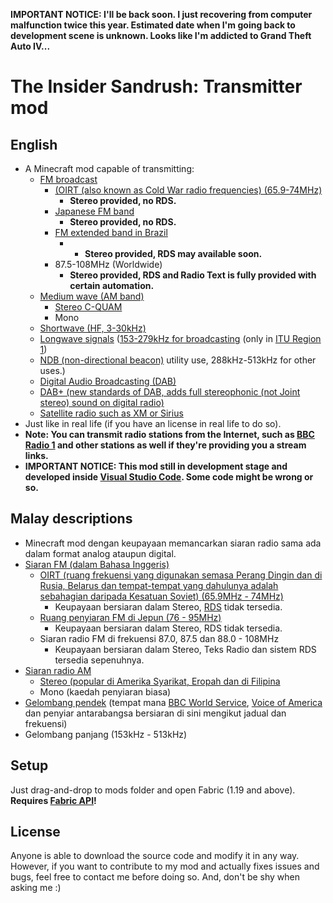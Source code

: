 __IMPORTANT NOTICE: I'll be back soon. I just recovering from computer malfunction twice this year. Estimated date when I'm going back to development scene is unknown. Looks like I'm addicted to Grand Theft Auto IV...__

# The Insider Sandrush: Transmitter mod
  ## English
- A Minecraft mod capable of transmitting:
  - [FM broadcast](https://en.wikipedia.org/wiki/FM_broadcast_band) 
    - [(OIRT (also known as Cold War radio frequencies) (65.9-74MHz)](https://en.wikipedia.org/wiki/FM_broadcast_band#OIRT_bandplan)
      - __Stereo provided, no RDS.__
    - [Japanese FM band](https://en.wikipedia.org/wiki/FM_broadcast_band#Japanese_bandplan)
      - __Stereo provided, no RDS.__
    - [FM extended band in Brazil](https://en.wikipedia.org/wiki/FM_extended_band_in_Brazil)
      - - __Stereo provided, RDS may available soon.__
    - 87.5-108MHz (Worldwide)
      - __Stereo provided, RDS and Radio Text is fully provided with certain automation.__
  - [Medium wave (AM band)](https://en.wikipedia.org/wiki/AM_broadcasting) 
      - [Stereo C-QUAM](https://en.wikipedia.org/wiki/C-QUAM)
      - Mono 
  - [Shortwave (HF, 3-30kHz)](https://en.wikipedia.org/wiki/Shortwave_radio)
  - [Longwave signals](https://en.wikipedia.org/wiki/Longwave) ([153-279kHz for broadcasting](https://en.wikipedia.org/wiki/Longwave#Broadcasting) (only in [ITU Region 1](https://en.wikipedia.org/wiki/ITU_Region))
  - [NDB (non-directional beacon)](https://en.wikipedia.org/wiki/Longwave#Non-directional_beacons) utility use, 288kHz-513kHz for other uses.) 
  - [Digital Audio Broadcasting (DAB)](https://en.wikipedia.org/wiki/Digital_Audio_Broadcasting) 
  - [DAB+ (new standards of DAB, adds full stereophonic (not Joint stereo) sound on digital radio)](https://en.wikipedia.org/wiki/Digital_Audio_Broadcasting#DAB+)
  - [Satellite radio such as XM or Sirius](https://en.wikipedia.org/wiki/Satellite_radio) 
 - Just like in real life (if you have an license in real life to do so).
- __Note: You can transmit radio stations from the Internet, such as [BBC Radio 1](https://bbc.co.uk/radio1) and other stations as well if they're providing you a stream links.__
- __IMPORTANT NOTICE: This mod still in development stage and developed inside [Visual Studio Code](https://code.visualstudio.com). Some code might be wrong or so.__
 
 ## Malay descriptions
- Minecraft mod dengan keupayaan memancarkan siaran radio sama ada dalam format analog ataupun digital.
 - [Siaran FM (dalam Bahasa Inggeris)](https://en.wikipedia.org/wiki/FM_broadcast_band)
   - [OIRT (ruang frekuensi yang digunakan semasa Perang Dingin dan di Rusia, Belarus dan tempat-tempat yang dahulunya adalah sebahagian daripada Kesatuan Soviet) (65.9MHz - 74MHz)](https://en.wikipedia.org/wiki/FM_broadcast_band#OIRT_bandplan)
     - Keupayaan bersiaran dalam Stereo, [RDS](https://en.wikipedia.org/wiki/Radio_Data_System) tidak tersedia.
   - [Ruang penyiaran FM di Jepun (76 - 95MHz)](https://en.wikipedia.org/wiki/FM_broadcast_band#Japanese_bandplan)
     - Keupayaan bersiaran dalam Stereo, RDS tidak tersedia.
    - Siaran radio FM di frekuensi 87.0, 87.5 dan 88.0 - 108MHz
      - Keupayaan bersiaran dalam Stereo, Teks Radio dan sistem RDS tersedia sepenuhnya.
  - [Siaran radio AM](https://ms.wikipedia.org/wiki/Gelombang_sederhana)
    - [Stereo (popular di Amerika Syarikat, Eropah dan di Filipina](https://en.wikipedia.org/wiki/AM_stereo)
    - Mono (kaedah penyiaran biasa)
  - [Gelombang pendek](https://en.wikipedia.org/wiki/Shortwave_radio) (tempat mana [BBC World Service](https://bbc.co.uk/worldservice), [Voice of America]() dan penyiar antarabangsa bersiaran di sini mengikut jadual dan frekuensi)
  - Gelombang panjang (153kHz - 513kHz)
## Setup

Just drag-and-drop to mods folder and open Fabric (1.19 and above). __Requires [Fabric API](https://www.curseforge.com/minecraft/mc-mods/fabric-api)!__

## License
Anyone is able to download the source code and modify it in any way. However, if you want to contribute to my mod and actually fixes issues and bugs, feel free to contact me before doing so. And, don't be shy when asking me :) 

